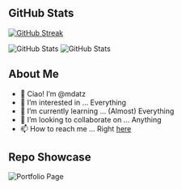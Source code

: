 <h2>GitHub Stats</h2>
<p>
  
  [![GitHub Streak](https://github-readme-streak-stats.herokuapp.com/?user=mdatz&theme=omni)](https://git.io/streak-stats)
  
  <img src="https://github-readme-stats.vercel.app/api?username=mdatz&count_private=true&hide=prs,contribs&amp;show_icons=true&theme=cobalt" alt="GitHub Stats">
  <img src="https://github-readme-stats.vercel.app/api/top-langs/?username=mdatz&amp;show_icons=true&theme=cobalt&layout=compact" alt="GitHub Stats">
</p>

<h2>About Me</h2>

- 👋 Ciao! I’m @mdatz
- 👀 I’m interested in ... Everything
- 🌱 I’m currently learning ... (Almost) Everything
- 💞️ I’m looking to collaborate on ... Anything
- 📫 How to reach me ... Right [here](mailto:mdatzyt@gmail.com)

<h2>Repo Showcase</h2>
<p>
  <img src="https://github-readme-stats.vercel.app/api/pin/?username=mdatz&repo=mdatz.github.io&theme=cobalt" alt="Portfolio Page">
</p>
  

